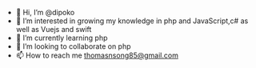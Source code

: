 - 👋 Hi, I’m @dipoko
- 👀 I’m interested in growing my knowledge in php
and JavaScript,c# as well as Vuejs and swift
- 🌱 I’m currently learning php
- 💞️ I’m looking to collaborate on php
- 📫 How to reach me thomasnsong85@gmail.com

<!---
dipoko/dipoko is a ✨ special ✨ repository because its `README.md` (this file) appears on your GitHub profile.
You can click the Preview link to take a look at your changes.
--->
